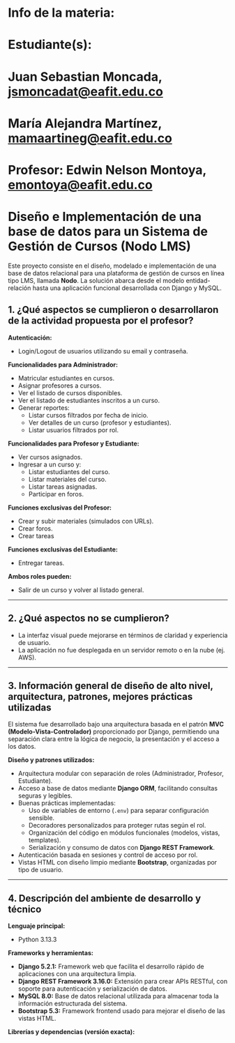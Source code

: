 # Info de la materia: <ST0246> <Base-de-Datos>
#
# Estudiante(s): 
# Juan Sebastian Moncada, jsmoncadat@eafit.edu.co
# María Alejandra Martínez, mamaartineg@eafit.edu.co
#
# Profesor: Edwin Nelson Montoya, emontoya@eafit.edu.co

# Diseño e Implementación de una base de datos para un Sistema de Gestión de Cursos (Nodo LMS)

Este proyecto consiste en el diseño, modelado e implementación de una base de datos relacional para una plataforma de gestión de cursos en línea tipo LMS, llamada **Nodo**. La solución abarca desde el modelo entidad-relación hasta una aplicación funcional desarrollada con Django y MySQL.

## 1. ¿Qué aspectos se cumplieron o desarrollaron de la actividad propuesta por el profesor?

**Autenticación:**
- Login/Logout de usuarios utilizando su email y contraseña.

**Funcionalidades para Administrador:**
- Matricular estudiantes en cursos.
- Asignar profesores a cursos.
- Ver el listado de cursos disponibles.
- Ver el listado de estudiantes inscritos a un curso.
- Generar reportes:
  - Listar cursos filtrados por fecha de inicio.
  - Ver detalles de un curso (profesor y estudiantes).
  - Listar usuarios filtrados por rol.

**Funcionalidades para Profesor y Estudiante:**
- Ver cursos asignados.
- Ingresar a un curso y:
  - Listar estudiantes del curso.
  - Listar materiales del curso.
  - Listar tareas asignadas.
  - Participar en foros.

**Funciones exclusivas del Profesor:**
- Crear y subir materiales (simulados con URLs).
- Crear foros.
- Crear tareas

**Funciones exclusivas del Estudiante:**
- Entregar tareas.

**Ambos roles pueden:**
- Salir de un curso y volver al listado general.

---

## 2. ¿Qué aspectos no se cumplieron?

- La interfaz visual puede mejorarse en términos de claridad y experiencia de usuario.
- La aplicación no fue desplegada en un servidor remoto o en la nube (ej. AWS).

---

## 3. Información general de diseño de alto nivel, arquitectura, patrones, mejores prácticas utilizadas

El sistema fue desarrollado bajo una arquitectura basada en el patrón **MVC (Modelo-Vista-Controlador)** proporcionado por Django, permitiendo una separación clara entre la lógica de negocio, la presentación y el acceso a los datos.

**Diseño y patrones utilizados:**
- Arquitectura modular con separación de roles (Administrador, Profesor, Estudiante).
- Acceso a base de datos mediante **Django ORM**, facilitando consultas seguras y legibles.
- Buenas prácticas implementadas:
  - Uso de variables de entorno (`.env`) para separar configuración sensible.
  - Decoradores personalizados para proteger rutas según el rol.
  - Organización del código en módulos funcionales (modelos, vistas, templates).
  - Serialización y consumo de datos con **Django REST Framework**.
- Autenticación basada en sesiones y control de acceso por rol.
- Vistas HTML con diseño limpio mediante **Bootstrap**, organizadas por tipo de usuario.

---

## 4. Descripción del ambiente de desarrollo y técnico

**Lenguaje principal:**  
- Python 3.13.3

**Frameworks y herramientas:**
- **Django 5.2.1:** Framework web que facilita el desarrollo rápido de aplicaciones con una arquitectura limpia.
- **Django REST Framework 3.16.0:** Extensión para crear APIs RESTful, con soporte para autenticación y serialización de datos.
- **MySQL 8.0:** Base de datos relacional utilizada para almacenar toda la información estructurada del sistema.
- **Bootstrap 5.3:** Framework frontend usado para mejorar el diseño de las vistas HTML.



**Librerías y dependencias (versión exacta):**
